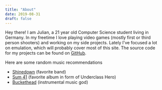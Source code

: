 ```yaml
---
title: "About"
date: 2019-08-31
draft: false
---
```

Hey there! I am Julian, a 21 year old Computer Science student living in Germany. In my freetime I love playing video games (mostly first or third person shooters) and working on my side projects. Lately I've focused a lot on emulation, which will probably cover most of this site. The source code for my projects can be found on [GitHub](https://github.com/jsmolka).

Here are some random music recommendations

- [Shinedown](https://www.youtube.com/watch?v=TnShdofsxjo) (favorite band)
- [Sum 41](https://www.youtube.com/watch?v=6FBcBmYZmpU) (favorite album in form of Underclass Hero)
- [Buckethead](https://www.youtube.com/watch?v=x5fDjoKErOI) (instrumental music god)
